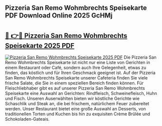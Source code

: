 ## Pizzeria San Remo Wohmbrechts Speisekarte PDF Download Online 2025 GcHMj

# <h2><a href="http://gcd5jz.nevu.top/?p=Pizzeria+San+Remo+Wohmbrechts+Speisekarte">🔗 👉🔴 Pizzeria San Remo Wohmbrechts Speisekarte 2025 PDF</a></h2>

[![Pizzeria San Remo Wohmbrechts Speisekarte 2025 PDF](https://i.imgur.com/dBaPXMq.png)](http://gcd5jz.nevu.top/?p=Pizzeria+San+Remo+Wohmbrechts+Speisekarte)
Die Pizzeria San Remo Wohmbrechts Speisekarte ist nicht nur eine Liste von Gerichten in einem Restaurant oder Café, sondern auch Ihre Gelegenheit, etwas zu finden, das köstlich und für Ihren Geschmack geeignet ist. Auf der Pizzeria San Remo Wohmbrechts Speisekarte unserer Cafeteria finden Sie viele frische Salate, die Sie in einem speziellen Bereich finden können. Für Fleischliebhaber gibt es auf unserer Pizzeria San Remo Wohmbrechts Speisekarte eine Auswahl an Gerichten: Rindfleisch, Schweinefleisch, Huhn und Fisch. Unseren Auserwählten bieten wir köstliche Gerichte wie Schaschlik und Steak an, die bei frischem, natürlichem Feuer zubereitet werden. Unser Restaurant bietet eine große Auswahl an Desserts, von traditionellen Torten und Kuchen bis hin zu exquisiten Crème Brûlée und Schokoladen-Gateais.
